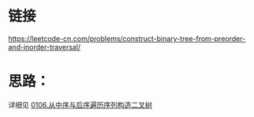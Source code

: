 # 链接

https://leetcode-cn.com/problems/construct-binary-tree-from-preorder-and-inorder-traversal/ 

# 思路： 

详细见
[0106.从中序与后序遍历序列构造二叉树](https://github.com/youngyangyang04/leetcode/blob/master/problems/0106.从中序与后序遍历序列构造二叉树.md)
